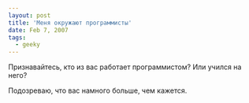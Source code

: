 ```yaml
---
layout: post
title: 'Меня окружают программисты'
date: Feb 7, 2007
tags:
  - geeky
---
```


Признавайтесь, кто из вас работает программистом? Или учился на него?

Подозреваю, что вас намного больше, чем кажется.
